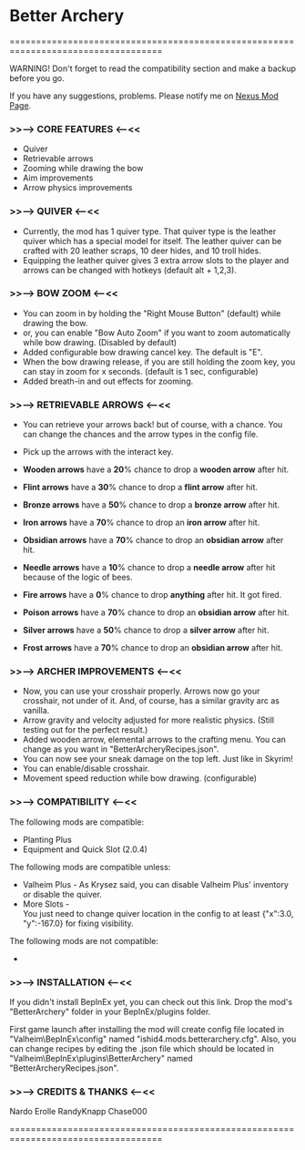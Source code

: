 

# Better Archery
===================================================================================

﻿WARNING! Don't forget to read the compatibility section and make a backup before you go.
 
If you have any suggestions, problems. Please notify me on [Nexus Mod Page](https://www.nexusmods.com/valheim/mods/348?tab=description).

### >>-->     CORE FEATURES                                        <--<<

- Quiver
- Retrievable arrows
- Zooming while drawing the bow
- Aim improvements
- Arrow physics improvements


### >>-->     QUIVER                                                      <--<< 

- Currently, the mod has 1 quiver type. That quiver type is the leather quiver which has a special model for itself. The leather quiver can be crafted with 20 leather scraps, 10 deer hides, and 10 troll hides.
- Equipping the leather quiver gives 3 extra arrow slots to the player and arrows can be changed with hotkeys (default alt + 1,2,3).


### >>-->     BOW ZOOM                                               <--<< 

-   You can zoom in by holding the "Right Mouse Button" (default) while drawing the bow.
-   or, you can enable "Bow Auto Zoom" if you want to zoom automatically while bow drawing. (Disabled by default)
-   Added configurable bow drawing cancel key. The default is "E".
-   When the bow drawing release, if you are still holding the zoom key, you can stay in zoom for x seconds. (default is 1 sec, configurable)
-   Added breath-in and out effects for zooming.


### >>-->     RETRIEVABLE ARROWS                         <--<< 


-   You can retrieve your arrows back! but of course, with a chance. You can change the chances and the arrow types in the config file.
-   Pick up the arrows with the interact key.



-   **Wooden arrows**  have a  **20**% chance to drop a **wooden arrow** after hit.
-   **Flint arrows** have a **30**% chance to drop a **flint arrow** after hit.
-   **Bronze arrows** have a **50**% chance to drop a **bronze arrow** after hit.
-   **Iron arrows** have a **70**% chance to drop an **iron arrow** after hit.
-   **Obsidian arrows** have a **70**% chance to drop an **obsidian arrow** after hit.
-   **Needle arrows** have a **10**% chance to drop a **needle arrow** after hit because of the logic of bees.
-   **Fire arrows** have a **0**% chance to drop  **anything** after hit. It got fired.
-   **Poison arrows** have a **70**% chance to drop an **obsidian arrow** after hit.
-   **Silver arrows** have a **50**% chance to drop a  **silver arrow** after hit.
-   **Frost arrows** have a **70**% chance to drop an **obsidian arrow** after hit.


### >>-->     ARCHER IMPROVEMENTS                     <--<< 

-   Now, you can use your crosshair properly. Arrows now go your crosshair, not under of it. And, of course, has a similar gravity arc as vanilla.
-   Arrow gravity and velocity adjusted for more realistic physics. (Still testing out for the perfect result.)
-   Added wooden arrow, elemental arrows to the crafting menu. You can change as you want in "BetterArcheryRecipes.json".
-   You can now see your sneak damage on the top left. Just like in Skyrim!
-   You can enable/disable crosshair.
-   Movement speed reduction while bow drawing. (configurable)


### >>-->     COMPATIBILITY                                        <--<<

The following mods are compatible:

 - Planting Plus 
 - Equipment and Quick Slot (2.0.4)

The following mods are compatible unless:

 - Valheim Plus - 
 As Krysez said, you can disable Valheim Plus' inventory or disable the quiver. 
 - More Slots -  
 You just need to change quiver location in the config to at least {"x":3.0, "y":-167.0} for fixing visibility. 

The following mods are not compatible:

 -
### >>-->     INSTALLATION                                        <--<<

If you didn't install BepInEx yet, you can check out this link.
Drop the mod's "BetterArchery" folder in your BepInEx/plugins folder.

First game launch after installing the mod will create config file located in "Valheim\BepInEx\config" named "ishid4.mods.betterarchery.cfg".
Also, you can change recipes by editing the .json file which should be located in "Valheim\BepInEx\plugins\BetterArchery" named "BetterArcheryRecipes.json".


### >>-->     CREDITS & THANKS                               <--<<

Nardo
Erolle
RandyKnapp
Chase000


===================================================================================
